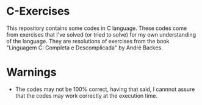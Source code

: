 # C-Exercises
This repository contains some codes in C language. These codes come from exercises that I've solved (or tried to solve) for my own understanding of the language. They are resolutions of exercises from the book "Linguagem C: Completa e Descomplicada" by André Backes.

# Warnings
- The codes may not be 100% correct, having that said, I cannnot assure that the codes may work correctly at the execution time.  

